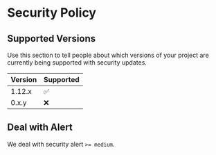# Security Policy

## Supported Versions

Use this section to tell people about which versions of your project are
currently being supported with security updates.

| Version | Supported          |
| ------- | ------------------ |
| 1.12.x  | :white_check_mark: |
| 0.x.y   | :x:                |

## Deal with Alert

We deal with security alert `>= medium`.
